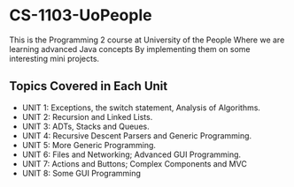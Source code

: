 # CS-1103-UoPeople

This is the Programming 2 course at University of the People
Where we are learning advanced Java concepts
By implementing them on some interesting mini projects.

## Topics Covered in Each Unit
- UNIT 1: Exceptions, the switch statement, Analysis of Algorithms.
- UNIT 2: Recursion and Linked Lists.
- UNIT 3: ADTs, Stacks and Queues.
- UNIT 4: Recursive Descent Parsers and Generic Programming.
- UNIT 5: More Generic Programming.
- UNIT 6: Files and Networking; Advanced GUI Programming.
- UNIT 7: Actions and Buttons; Complex Components and MVC
- UNIT 8: Some GUI Programming
